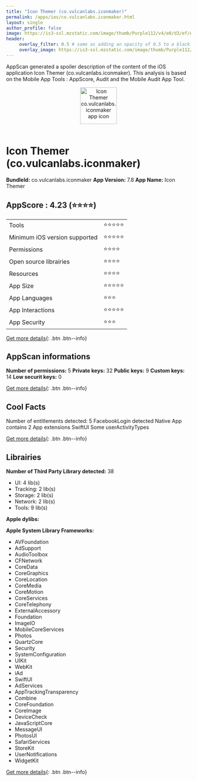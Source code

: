 ```yaml
---
title: "Icon Themer (co.vulcanlabs.iconmaker)"
permalink: /apps/ios/co.vulcanlabs.iconmaker.html
layout: single
author_profile: false
image: https://is3-ssl.mzstatic.com/image/thumb/Purple112/v4/e0/d3/ef/e0d3efb9-cbf3-d429-9b1f-f2d54c743eaa/AppIcon16-1x_U007emarketing-0-5-0-0-GLES2_U002c0-85-220.png/512x512bb.jpg
header: 
     overlay_filter: 0.5 # same as adding an opacity of 0.5 to a black background
     overlay_image: https://is3-ssl.mzstatic.com/image/thumb/Purple112/v4/e0/d3/ef/e0d3efb9-cbf3-d429-9b1f-f2d54c743eaa/AppIcon16-1x_U007emarketing-0-5-0-0-GLES2_U002c0-85-220.png/512x512bb.jpg
---
```

AppScan generated a spoiler description of the content of the iOS application Icon Themer (co.vulcanlabs.iconmaker). This analysis is based on the Mobile App Tools : AppScore, Audit and the Mobile Audit App Tool.

  
  
<div style="text-align: center;"><img src="https://is3-ssl.mzstatic.com/image/thumb/Purple112/v4/e0/d3/ef/e0d3efb9-cbf3-d429-9b1f-f2d54c743eaa/AppIcon16-1x_U007emarketing-0-5-0-0-GLES2_U002c0-85-220.png/512x512bb.jpg" width="100" height="100" alt="Icon Themer co.vulcanlabs.iconmaker app icon"></div></br>
  
# Icon Themer (co.vulcanlabs.iconmaker)

**BundleId:** co.vulcanlabs.iconmaker
**App Version:** 7.8
**App Name:** Icon Themer


## AppScore : 4.23 (⭐️⭐️⭐️⭐️) 

<table>
<tr><td> Tools </td><td> ⭐️⭐️⭐️⭐️⭐️ </td></tr>
<tr><td> Minimum iOS version supported </td><td> ⭐️⭐️⭐️⭐️⭐️ </td></tr>
<tr><td> Permissions </td><td> ⭐️⭐️⭐️⭐️ </td></tr>
<tr><td> Open source librairies </td><td> ⭐️⭐️⭐️⭐️ </td></tr>
<tr><td> Resources </td><td> ⭐️⭐️⭐️⭐️ </td></tr>
<tr><td> App Size </td><td> ⭐️⭐️⭐️⭐️⭐️ </td></tr>
<tr><td> App Languages </td><td> ⭐️⭐️⭐️ </td></tr>
<tr><td> App Interactions </td><td> ⭐️⭐️⭐️⭐️⭐️ </td></tr>
<tr><td> App Security </td><td> ⭐️⭐️⭐️ </td></tr>
</table>

[Get more details](/pricing.html){: .btn .btn--info}  
  
## AppScan informations 

**Number of permissions:** 5
**Private keys:** 32
**Public keys:** 9
**Custom keys:** 14
**Low securit keys:** 0
  
[Get more details](/pricing.html){: .btn .btn--info}

## Cool Facts

Number of entitlements detected: 5
FacebookLogin detected
Native App
contains 2 App extensions
SwiftUI
Some userActivityTypes
  
[Get more details](/pricing.html){: .btn .btn--info}

## Librairies 
**Number of Third Party Library detected:** 38
- UI: 4 lib(s)
- Tracking: 2 lib(s)
- Storage: 2 lib(s)
- Network: 2 lib(s)
- Tools: 9 lib(s)

**Apple dylibs:**


**Apple System Library Frameworks:**
- AVFoundation
- AdSupport
- AudioToolbox
- CFNetwork
- CoreData
- CoreGraphics
- CoreLocation
- CoreMedia
- CoreMotion
- CoreServices
- CoreTelephony
- ExternalAccessory
- Foundation
- ImageIO
- MobileCoreServices
- Photos
- QuartzCore
- Security
- SystemConfiguration
- UIKit
- WebKit
- iAd
- SwiftUI
- AdServices
- AppTrackingTransparency
- Combine
- CoreFoundation
- CoreImage
- DeviceCheck
- JavaScriptCore
- MessageUI
- PhotosUI
- SafariServices
- StoreKit
- UserNotifications
- WidgetKit


  
[Get more details](/pricing.html){: .btn .btn--info}

